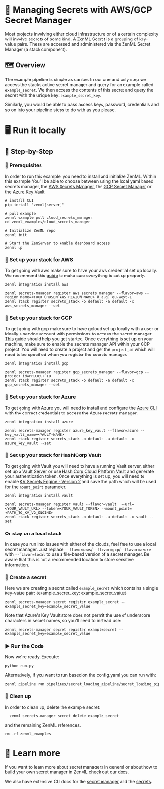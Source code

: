 # 🔑 Managing Secrets with AWS/GCP Secret Manager

Most projects involving either cloud infrastructure or of a certain complexity
will involve secrets of some kind. A
ZenML Secret is a grouping of key-value pairs. These are accessed and
administered via the ZenML Secret Manager (a stack component).

## 🗺 Overview

The example pipeline is simple as can be. In our one and only step we access the
stacks active secret manager and
query for an example called `example_secret`. We then access the contents of
this secret and query the secret with the
unique key: `example_secret_key`.

Similarly, you would be able to pass access keys, password, credentials and so
on into your pipeline steps to do with as you please.

# 🖥 Run it locally

## 👣 Step-by-Step

### 📄 Prerequisites

In order to run this example, you need to install and initialize ZenML. Within 
this example You'll be able to choose between using the local yaml based 
secrets manager, the [AWS Secrets Manager](https://aws.amazon.com/secrets-manager/), 
the [GCP Secret Manager](https://cloud.google.com/secret-manager) or
the [Azure Key Vault](https://azure.microsoft.com/en-us/services/key-vault/#product-overview)

```shell
# install CLI
pip install "zenml[server]"

# pull example
zenml example pull cloud_secrets_manager
cd zenml_examples/cloud_secrets_manager

# Initialize ZenML repo
zenml init

# Start the ZenServer to enable dashboard access
zenml up
```

### 🥞 Set up your stack for AWS

To get going with aws make sure to have your aws credential set up locally. We
recommend this
[guide](https://docs.aws.amazon.com/sdk-for-java/v1/developer-guide/setup-credentials.html)
to make sure everything is set up properly.

```shell
zenml integration install aws

zenml secrets-manager register aws_secrets_manager --flavor=aws --region_name=<YOUR_CHOSEN_AWS_REGION_NAME> # e.g. eu-west-1
zenml stack register secrets_stack -o default -a default -x aws_secrets_manager --set
```

### 🥞 Set up your stack for GCP

To get going with gcp make sure to have gcloud set up locally with a user or 
ideally a service account with permissions to access the secret manager. 
[This](https://cloud.google.com/sdk/docs/install-sdk) guide should help you get 
started. Once everything is set up on your machine, make sure to enable the 
secrets manager API within your GCP project. You will need to create a project
and get the `project_id` which will need to be specified when you register the
secrets manager.

```shell
zenml integration install gcp

zenml secrets-manager register gcp_secrets_manager --flavor=gcp --project_id=PROJECT_ID
zenml stack register secrets_stack -o default -a default -x gcp_secrets_manager --set
```

### 🥞 Set up your stack for Azure

To get going with Azure you will need to install and configure the 
[Azure CLI](https://docs.microsoft.com/en-us/cli/azure/install-azure-cli)
with the correct credentials to access the Azure secrets manager.

```shell
zenml integration install azure

zenml secrets-manager register azure_key_vault --flavor=azure --key_vault_name=<VAULT-NAME>
zenml stack register secrets_stack -o default -a default -x azure_key_vault --set
```

### 🥞 Set up your stack for HashiCorp Vault

To get going with Vault you will need to have a running Vault server, either set up a 
[Vault Server](https://www.vaultproject.io/docs/install) or use 
[HashiCorp Cloud Platform Vault](https://cloud.hashicorp.com/docs/vault) and generate your authentication token.
Once everything is set up, you will need to enable [KV Secrets Engine - Version 2](https://www.vaultproject.io/docs/secrets/kv/kv-v2) 
and save the path which will be used for the `mount_point` parameter.

```shell
zenml integration install vault

zenml secrets-manager register vault --flavor=vault  --url=<YOUR_VAULT_URL> --token=<YOUR_VAULT_TOKEN> --mount_point=<PATH_TO_KV_V2_ENGINE>
zenml stack register secrets_stack -o default -a default -x vault --set
```

### Or stay on a local stack

In case you run into issues with either of the clouds, feel free to use a local 
secret manager. Just replace `--flavor=aws`/`--flavor=gcp`/`--flavor=azure`
with `--flavor=local` to use a file-based version of a secret manager. Be aware that this is not 
a recommended location to store sensitive information.


### 🤫 Create a secret

Here we are creating a secret called `example_secret` which contains a single
key-value pair: {example_secret_key: example_secret_value}

```shell
zenml secrets-manager secret register example_secret --example_secret_key=example_secret_value
```

Note that Azure's Key Vault store does not permit the use of underscore
characters in secret names, so you'll need to instead use:

```shell
zenml secrets-manager secret register examplesecret --example_secret_key=example_secret_value
```

### ▶️ Run the Code

Now we're ready. Execute:

```bash
python run.py
```

Alternatively, if you want to run based on the config.yaml you can run with:

```bash
zenml pipeline run pipelines/secret_loading_pipeline/secret_loading_pipeline.py -c config.yaml 
```

### 🧽 Clean up

In order to clean up, delete the example secret:

```shell
  zenml secrets-manager secret delete example_secret
```

and the remaining ZenML references.

```shell
rm -rf zenml_examples
```

# 📜 Learn more

If you want to learn more about secret managers in general or about how to build your own secret manager in ZenML
check out our [docs](https://docs.zenml.io/component-gallery/secrets-managers/secrets-managers).

We also have extensive CLI docs for the
[secret manager](https://apidocs.zenml.io/latest/cli/#zenml.cli--setting-up-a-secrets-manager)
and the
[secrets](https://apidocs.zenml.io/latest/cli/#zenml.cli--using-secrets).
